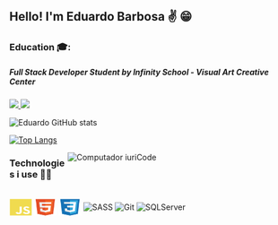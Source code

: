 
## Hello! I'm Eduardo Barbosa ✌️ 😁

### Education 🎓:

##### Full Stack Developer Student by Infinity School - Visual Art Creative Center


<div>
  <a href="https://www.linkedin.com/in/eduardo-barbosa-da-cruz-465b6623b/" target="_blank">
   <img src="https://img.shields.io/badge/LinkedIn-0077B5?style=for-the-badge&logo=linkedin&logoColor=white" /> 
  </a>  
  <a href="mailto:eduardo.techbdc@gmail.com" target="_blank">
    <img src="https://img.shields.io/badge/Gmail-D14836?style=for-the-badge&logo=gmail&logoColor=white" />
  </a>
</div>
   
![Eduardo GitHub stats](https://github-readme-stats.vercel.app/api?username=EuEduardo01&show_icons=true&theme=radical)

[![Top Langs](https://github-readme-stats.vercel.app/api/top-langs/?username=EuEduardo01&layout=compact&theme=radical)](https://github.com/anuraghazra/github-readme-stats)

<img src="https://raw.githubusercontent.com/MicaelliMedeiros/micaellimedeiros/master/image/computer-illustration.png" min-width="400px" max-width="400px" width="400px" align="right" alt="Computador iuriCode">


### Technologies i use 👨‍💻
<div style="display: inline_block"><br>
    <img align="center" alt="JS" height="30" width="40" src="https://raw.githubusercontent.com/devicons/devicon/master/icons/javascript/javascript-plain.svg">
    <img align="center" alt="HTML" height="30" width="40" src="https://raw.githubusercontent.com/devicons/devicon/master/icons/html5/html5-original.svg">
    <img align="center" alt="CSS" height="30" width="40" src="https://raw.githubusercontent.com/devicons/devicon/master/icons/css3/css3-original.svg">
   <img align="center" alt="SASS" height="30" width="40" src="https://devicons.railway.app/i/sass.svg">
   <img align="center" alt="Git" height="30" width="40" src="https://devicons.railway.app/i/git.svg">
   <img align="center" alt="SQLServer" height="30" width="40" src="https://i.pinimg.com/originals/00/47/41/004741d0cd8e7face0e44392387ac18c.png">
 </div>
